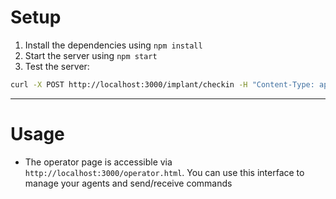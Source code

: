 # Setup

1. Install the dependencies using `npm install`
2. Start the server using `npm start`
3. Test the server:

```sh
curl -X POST http://localhost:3000/implant/checkin -H "Content-Type: application/json" -d '{"hostname": "WSLVM", "os": "linux"}'
```

---

# Usage

- The operator page is accessible via `http://localhost:3000/operator.html`. You can use this interface to manage your agents and send/receive commands